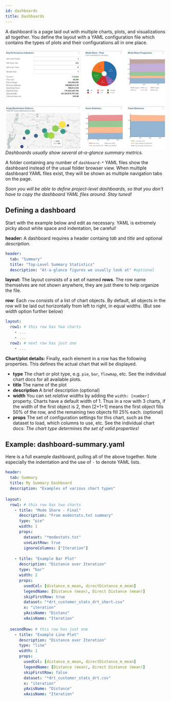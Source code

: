 ```yaml
---
id: dashboards
title: Dashboards
---
```


A dashboard is a page laid out with multiple charts, plots, and visualizations all together. You define the layout with a YAML configuration file which contains the types of plots and their configurations all in one place.

![Dashboard example](assets/dashboard.jpg)
_Dashboards usually show several at-a-glance summary metrics._

A folder containing any number of `dashboard-*` YAML files show the dashboard instead of the usual folder browser view. When multiple dashboard YAML files exist, they will be shown as multiple navigation tabs on the page.

_Soon you will be able to define project-level dashboards, so that you don't have to copy the dashboard YAML files around. Stay tuned!_

## Defining a dashboard

Start with the example below and edit as necessary. YAML is extremely picky about white space and indentation, be careful!

**header:** A dashboard requires a header containg _tab_ and _title_ and optional _description._

```yaml
header:
  tab: "Summary"
  title: "Top-Level Summary Statistics"
  description: "At-a-glance figures we usually look at" #optional
```

**layout:** The layout consists of a set of named **rows**. The row name themselves are not shown anywhere, they are just there to help organize the file.

**row**: Each `row` consists of a list of chart objects. By default, all objects in the row will be laid out horizontally from left to right, in equal widths. (But see _width_ option further below)

```yaml
layout:
  row1: # this row has two charts
    - ...
    - ...
  row2: # next row has just one
    - ...
```

**Chart/plot details:** Finally, each element in a row has the following properties. This defines the actual chart that will be displayed.

- **type** The chart or plot type, e.g. `pie`, `bar`, `flowmap`, etc. See the individual chart docs for all available plots.
- **title** The name of the plot
- **description** A brief description (optional)
- **width** You can set _relative widths_ by adding the `width: [number]` property. Charts have a default width of 1. Thus in a row with 3 charts, if the width of the first object is 2, then [2+1+1] means the first object fills 50% of the row, and the remaining two objects fill 25% each. (optional)
- **props** The set of configuration settings for this chart, such as the dataset to load, which columns to use, etc. See the individual chart docs: _The chart type determines the set of valid properties!_

## Example: dashboard-summary.yaml

Here is a full example dashboard, pulling all of the above together. Note especially the indentation and the use of `-` to denote YAML lists.

```yaml
header:
  tab: Summary
  title: My Summary Dashboard
  description: "Examples of various chart types"

layout:
  row1: # this row has two charts
    - title: "Mode Share - Final"
      description: "From modestats.txt summary"
      type: "pie"
      width: 1
      props:
        dataset: "*modestats.txt"
        useLastRow: true
        ignoreColumns: ["Iteration"]

    - title: "Example Bar Plot"
      description: "Distance over Iteration"
      type: "bar"
      width: 2
      props:
        usedCol: [distance_m_mean, directDistance_m_mean]
        legendName: [Distance (mean), Direct Distance (mean)]
        skipFirstRow: true
        dataset: "*drt_customer_stats_drt_short.csv"
        x: "iteration"
        yAxisName: "Distanz"
        xAxisName: "Iteration"

  secondRow: # this row has just one
    - title: "Example Line Plot"
      description: "Distance over Iteration"
      type: "line"
      width: 1
      props:
        usedCol: [distance_m_mean, directDistance_m_mean]
        legendName: [Distance (mean), Direct Distance (mean)]
        skipFirstRow: false
        dataset: "*drt_customer_stats_drt.csv"
        x: "iteration"
        yAxisName: "Distance"
        xAxisName: "Iteration"
```
